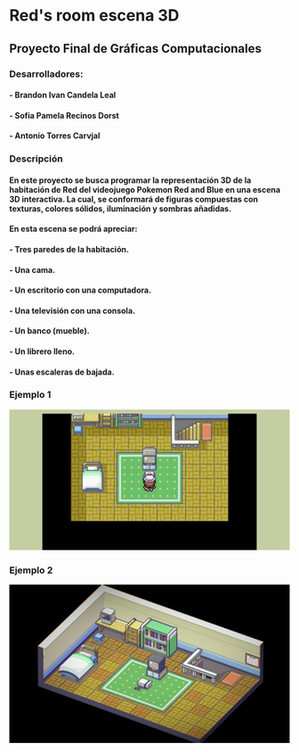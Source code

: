 # Red's room escena 3D
## Proyecto Final de Gráficas Computacionales

### Desarrolladores:
####  - Brandon Ivan Candela Leal
####  - Sofia Pamela Recinos Dorst
####  - Antonio Torres Carvjal

### Descripción
#### En este proyecto se busca programar la representación 3D de la habitación de Red del videojuego Pokemon Red and Blue en una escena 3D interactiva. La cual, se conformará de figuras compuestas con texturas, colores sólidos, iluminación y sombras añadidas.
#### En esta escena se podrá apreciar:
####  - Tres paredes de la habitación.
####  - Una cama.
####  - Un escritorio con una computadora.
####  - Una televisión con una consola.
####  - Un banco (mueble).
####  - Un librero lleno.
####  - Unas escaleras de bajada.

### Ejemplo 1
![screenshot](Ejemplo1.jpg)

### Ejemplo 2
![Screenshot](Ejemplo2.jpeg) 
